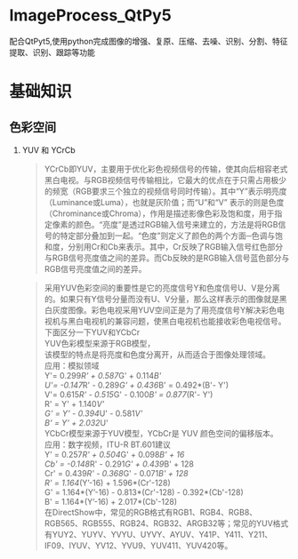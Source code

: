 # ImageProcess_QtPy5
配合QtPyt5,使用python完成图像的增强、复原、压缩、去噪、识别、分割、特征提取、识别、跟踪等功能

# 基础知识 
## 色彩空间
1. YUV 和 YCrCb  
   > YCrCb即YUV，主要用于优化彩色视频信号的传输，使其向后相容老式黑白电视。与RGB视频信号传输相比，它最大的优点在于只需占用极少的频宽（RGB要求三个独立的视频信号同时传输）。其中“Y”表示明亮度（Luminance或Luma），也就是灰阶值；而“U”和“V” 表示的则是色度（Chrominance或Chroma），作用是描述影像色彩及饱和度，用于指定像素的颜色。“亮度”是透过RGB输入信号来建立的，方法是将RGB信号的特定部分叠加到一起。“色度”则定义了颜色的两个方面─色调与饱和度，分别用Cr和Cb来表示。其中，Cr反映了RGB输入信号红色部分与RGB信号亮度值之间的差异。而Cb反映的是RGB输入信号蓝色部分与RGB信号亮度值之间的差异。  
     
   > 采用YUV色彩空间的重要性是它的亮度信号Y和色度信号U、V是分离的。如果只有Y信号分量而没有U、V分量，那么这样表示的图像就是黑白灰度图像。彩色电视采用YUV空间正是为了用亮度信号Y解决彩色电视机与黑白电视机的兼容问题，使黑白电视机也能接收彩色电视信号。  
   >下面区分一下YUV和YCbCr  
   >YUV色彩模型来源于RGB模型，  
   >该模型的特点是将亮度和色度分离开，从而适合于图像处理领域。  
   >应用：模拟领域  
   >Y'= 0.299*R' + 0.587*G' + 0.114*B'  
   >U'= -0.147*R' - 0.289*G' + 0.436*B' = 0.492*(B'- Y')  
   >V'= 0.615*R' - 0.515*G' - 0.100*B' = 0.877*(R'- Y')  
   >R' = Y' + 1.140*V'  
   >G' = Y' - 0.394*U' - 0.581*V'  
   >B' = Y' + 2.032*U'  
   >YCbCr模型来源于YUV模型，YCbCr是 YUV 颜色空间的偏移版本。  
   >应用：数字视频，ITU-R BT.601建议  
   >Y’ = 0.257*R' + 0.504*G' + 0.098*B' + 16  
   >Cb' = -0.148*R' - 0.291*G' + 0.439*B' + 128  
   >Cr' = 0.439*R' - 0.368*G' - 0.071*B' + 128  
   >R' = 1.164*(Y’-16) + 1.596*(Cr'-128)  
   >G' = 1.164*(Y’-16) - 0.813*(Cr'-128) - 0.392*(Cb'-128)  
   >B' = 1.164*(Y’-16) + 2.017*(Cb'-128)  
   >在DirectShow中，常见的RGB格式有RGB1、RGB4、RGB8、RGB565、RGB555、RGB24、RGB32、ARGB32等；常见的YUV格式有YUY2、YUYV、YVYU、UYVY、AYUV、Y41P、Y411、Y211、IF09、IYUV、YV12、YVU9、YUV411、YUV420等。  